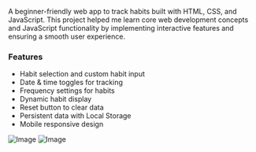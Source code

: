 A beginner-friendly web app to track habits built with HTML, CSS, and JavaScript. This project helped me learn core web development concepts and JavaScript functionality by implementing interactive features and ensuring a smooth user experience.
### Features
- Habit selection and custom habit input
- Date & time toggles for tracking
- Frequency settings for habits
- Dynamic habit display
- Reset button to clear data
- Persistent data with Local Storage
- Mobile responsive design

![Image](https://github.com/user-attachments/assets/e2502a4a-2c94-4951-b49a-8a510bfedc7d)
![Image](https://github.com/user-attachments/assets/5e88c10e-2c6c-43f5-ac4c-6c086bda5428)
